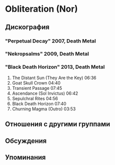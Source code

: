 # Obliteration (Nor)



## Дискография

### "Perpetual Decay" 2007, Death Metal



### "Nekropsalms" 2009, Death Metal



### "Black Death Horizon" 2013, Death Metal

1. The Distant Sun (They Are the Key)  06:36    
2. Goat Skull Crown  04:40    
3. Transient Passage  07:45    
4. Ascendance (Sol Invictus)  06:42    
5. Sepulchral Rites  04:56    
6. Black Death Horizon  07:40    
7. Churning Magma (Outro)  03:53 



## Отношения с другими группами


## Обсуждения


## Упоминания

